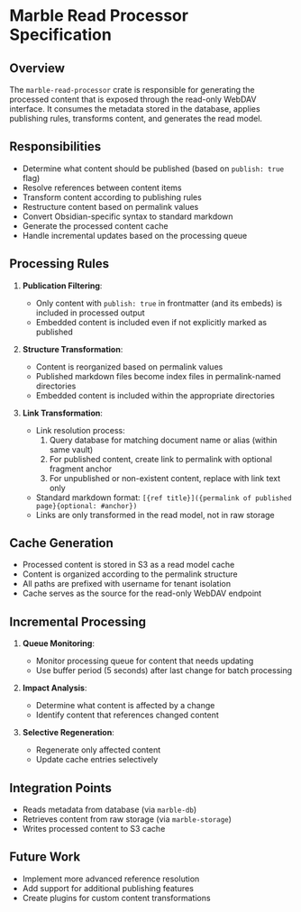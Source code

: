 # Marble Read Processor Specification

## Overview

The `marble-read-processor` crate is responsible for generating the processed content that is exposed through the read-only WebDAV interface. It consumes the metadata stored in the database, applies publishing rules, transforms content, and generates the read model.

## Responsibilities

- Determine what content should be published (based on `publish: true` flag)
- Resolve references between content items
- Transform content according to publishing rules
- Restructure content based on permalink values
- Convert Obsidian-specific syntax to standard markdown
- Generate the processed content cache
- Handle incremental updates based on the processing queue

## Processing Rules

1. **Publication Filtering**:
   - Only content with `publish: true` in frontmatter (and its embeds) is included in processed output
   - Embedded content is included even if not explicitly marked as published

2. **Structure Transformation**:
   - Content is reorganized based on permalink values
   - Published markdown files become index files in permalink-named directories
   - Embedded content is included within the appropriate directories

3. **Link Transformation**:
   - Link resolution process:
     1. Query database for matching document name or alias (within same vault)
     2. For published content, create link to permalink with optional fragment anchor
     3. For unpublished or non-existent content, replace with link text only
   - Standard markdown format: `[{ref title}]({permalink of published page}{optional: #anchor})`
   - Links are only transformed in the read model, not in raw storage

## Cache Generation

- Processed content is stored in S3 as a read model cache
- Content is organized according to the permalink structure
- All paths are prefixed with username for tenant isolation
- Cache serves as the source for the read-only WebDAV endpoint

## Incremental Processing

1. **Queue Monitoring**:
   - Monitor processing queue for content that needs updating
   - Use buffer period (5 seconds) after last change for batch processing

2. **Impact Analysis**:
   - Determine what content is affected by a change
   - Identify content that references changed content

3. **Selective Regeneration**:
   - Regenerate only affected content
   - Update cache entries selectively

## Integration Points

- Reads metadata from database (via `marble-db`)
- Retrieves content from raw storage (via `marble-storage`)
- Writes processed content to S3 cache

## Future Work

- Implement more advanced reference resolution
- Add support for additional publishing features
- Create plugins for custom content transformations
